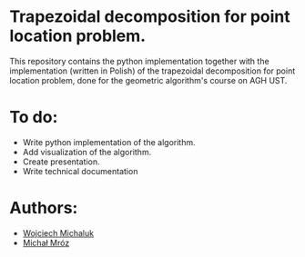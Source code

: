 # Trapezoidal decomposition for point location problem.

This repository contains the python implementation together with the implementation (written in Polish) of the
trapezoidal decomposition for point location problem, done for the geometric algorithm's course on AGH UST.



# To do:
* Write python implementation of the algorithm.
* Add visualization of the algorithm.
* Create presentation.
* Write technical documentation

# Authors:
* [Wojciech Michaluk](https://github.com/wojmichaluk)
* [Michał Mróz](https://github.com/michal1mroz)